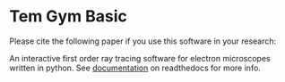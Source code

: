 # Tem Gym Basic

Please cite the following paper if you use this software in your research: 


An interactive first order ray tracing software for electron microscopes written in python.
See [documentation](https://temgymbasic.readthedocs.io/en/latest/) on readthedocs for more info. 


